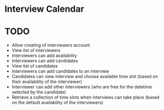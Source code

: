 # Interview Calendar

# TODO
- Allow creating of interviewers account
- View list of interviewers
- Interviewers can add availability
- Interviewers can add candidates
- View list of candidates
- Interviewers can add candidates to an interview
- Candidates can view interview and choose available time slot (based on their availability of the interviewer)
- Interviewer can add other interviewers (who are free for the datetime selected by the candidate)
- Retrieve a collection of time slots when interviews can take place (based on the default availability of the interviewers)
